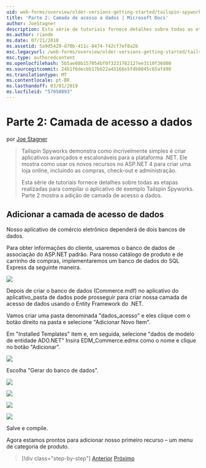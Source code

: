 ```yaml
---
uid: web-forms/overview/older-versions-getting-started/tailspin-spyworks/tailspin-spyworks-part-2
title: 'Parte 2: Camada de acesso a dados | Microsoft Docs'
author: JoeStagner
description: Esta série de tutoriais fornece detalhes sobre todas as etapas realizadas para compilar o aplicativo de exemplo Tailspin Spyworks. Parte 2 mostra a adição de camada de acesso a dados.
ms.author: riande
ms.date: 07/21/2010
ms.assetid: 5a9d5429-d70b-411c-8474-f42cf7ef8a2b
msc.legacyurl: /web-forms/overview/older-versions-getting-started/tailspin-spyworks/tailspin-spyworks-part-2
msc.type: authoredcontent
ms.openlocfilehash: 5b5ae08b157054bf0f3231782127ee3110f36d00
ms.sourcegitcommit: 24b1f6decbb17bb22a45166e5fdb0845c65af498
ms.translationtype: MT
ms.contentlocale: pt-BR
ms.lasthandoff: 03/01/2019
ms.locfileid: "57058093"
---
```

<a name="part-2-data-access-layer"></a>Parte 2: Camada de acesso a dados
====================
por [Joe Stagner](https://github.com/JoeStagner)

> Tailspin Spyworks demonstra como incrivelmente simples é criar aplicativos avançados e escalonáveis para a plataforma .NET. Ele mostra como usar os novos recursos no ASP.NET 4 para criar uma loja online, incluindo as compras, check-out e administração.
> 
> Esta série de tutoriais fornece detalhes sobre todas as etapas realizadas para compilar o aplicativo de exemplo Tailspin Spyworks. Parte 2 mostra a adição de camada de acesso a dados.


## <a id="_Toc260221668"></a>  Adicionar a camada de acesso de dados

Nosso aplicativo de comércio eletrônico dependerá de dois bancos de dados.

Para obter informações do cliente, usaremos o banco de dados de associação do ASP.NET padrão. Para nosso catálogo de produto e de carrinho de compras, implementaremos um banco de dados do SQL Express da seguinte maneira.

![](tailspin-spyworks-part-2/_static/image1.jpg)

Depois de criar o banco de dados (Commerce.mdf) no aplicativo do aplicativo\_pasta de dados pode prosseguir para criar nossa camada de acesso de dados usando o Entity Framework do .NET.

Vamos criar uma pasta denominada "dados\_acesso" e eles clique com o botão direito na pasta e selecione "Adicionar Novo Item".

Em "Installed Templates" item e, em seguida, selecione "dados de modelo de entidade ADO.NET" Insira EDM\_Commerce.edmx como o nome e clique no botão "Adicionar".

![](tailspin-spyworks-part-2/_static/image2.jpg)

Escolha "Gerar do banco de dados".

![](tailspin-spyworks-part-2/_static/image1.png)

![](tailspin-spyworks-part-2/_static/image2.png)

![](tailspin-spyworks-part-2/_static/image3.png)

![](tailspin-spyworks-part-2/_static/image3.jpg)

Salve e compile.

Agora estamos prontos para adicionar nosso primeiro recurso – um menu de categoria de produto.

> [!div class="step-by-step"]
> [Anterior](tailspin-spyworks-part-1.md)
> [Próximo](tailspin-spyworks-part-3.md)
